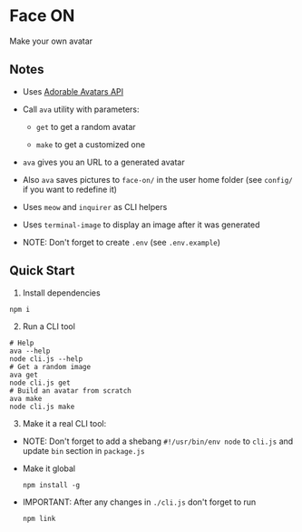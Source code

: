 # Face ON

Make your own avatar

## Notes

- Uses [Adorable Avatars API](http://avatars.adorable.io/)

- Call `ava` utility with parameters:

  - `get` to get a random avatar

  - `make` to get a customized one

- `ava` gives you an URL to a generated avatar

- Also `ava` saves pictures to `face-on/` in the user home folder (see `config/` if you want to redefine it)

- Uses `meow` and `inquirer` as CLI helpers

- Uses `terminal-image` to display an image after it was generated

- NOTE: Don't forget to create `.env` (see `.env.example`)


## Quick Start

1. Install dependencies

  ```
  npm i
  ```

2. Run a CLI tool

  ```
  # Help
  ava --help
  node cli.js --help
  # Get a random image
  ava get
  node cli.js get
  # Build an avatar from scratch
  ava make
  node cli.js make
  ```

3. Make it a real CLI tool:

  - NOTE: Don't forget to add a shebang `#!/usr/bin/env node` to `cli.js` and update `bin` section in `package.js`

  - Make it global

    ```
    npm install -g
    ```

  - IMPORTANT: After any changes in `./cli.js` don't forget to run

    ```
    npm link
    ```
